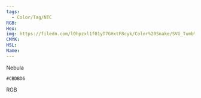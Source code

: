 ```yaml
---
tags:
  - Color/Tag/NTC
RGB:
Hex:
img: https://filedn.com/l0hpzxl1f01yT7GHxtF8cyk/Color%20Snake/SVG_Tumb%20Mass%20No%20Name/CBDBD6.svg
CMYK:
HSL:
Name:
---
```

Nebula
```palette
#CBDBD6
```
RGB
